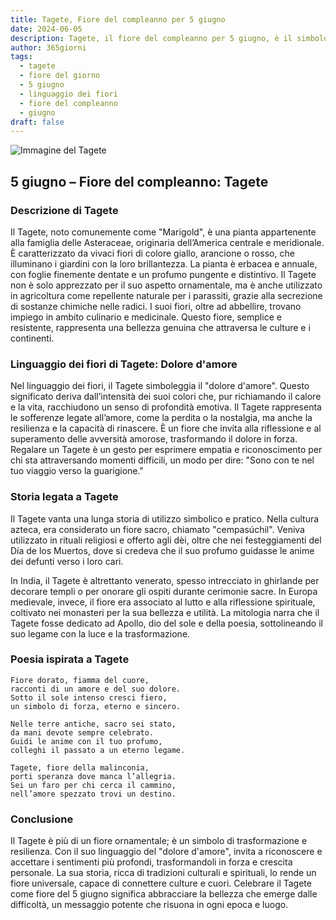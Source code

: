 ```yaml
---
title: Tagete, Fiore del compleanno per 5 giugno
date: 2024-06-05
description: Tagete, il fiore del compleanno per 5 giugno, è il simbolo di Dolore d'amore. Scopri il suo significato unico, le storie affascinanti e la poesia che celebra la sua bellezza.
author: 365giorni
tags:
  - tagete
  - fiore del giorno
  - 5 giugno
  - linguaggio dei fiori
  - fiore del compleanno
  - giugno
draft: false
---
```


![Immagine del Tagete](https://cdn.pixabay.com/photo/2023/03/07/18/56/marigold-7836281_1280.jpg)


## 5 giugno – Fiore del compleanno: Tagete

### Descrizione di Tagete

Il Tagete, noto comunemente come "Marigold", è una pianta appartenente alla famiglia delle Asteraceae, originaria dell’America centrale e meridionale. È caratterizzato da vivaci fiori di colore giallo, arancione o rosso, che illuminano i giardini con la loro brillantezza. La pianta è erbacea e annuale, con foglie finemente dentate e un profumo pungente e distintivo. Il Tagete non è solo apprezzato per il suo aspetto ornamentale, ma è anche utilizzato in agricoltura come repellente naturale per i parassiti, grazie alla secrezione di sostanze chimiche nelle radici. I suoi fiori, oltre ad abbellire, trovano impiego in ambito culinario e medicinale. Questo fiore, semplice e resistente, rappresenta una bellezza genuina che attraversa le culture e i continenti.

### Linguaggio dei fiori di Tagete: Dolore d'amore

Nel linguaggio dei fiori, il Tagete simboleggia il "dolore d'amore". Questo significato deriva dall’intensità dei suoi colori che, pur richiamando il calore e la vita, racchiudono un senso di profondità emotiva. Il Tagete rappresenta le sofferenze legate all’amore, come la perdita o la nostalgia, ma anche la resilienza e la capacità di rinascere. È un fiore che invita alla riflessione e al superamento delle avversità amorose, trasformando il dolore in forza. Regalare un Tagete è un gesto per esprimere empatia e riconoscimento per chi sta attraversando momenti difficili, un modo per dire: "Sono con te nel tuo viaggio verso la guarigione."

### Storia legata a Tagete

Il Tagete vanta una lunga storia di utilizzo simbolico e pratico. Nella cultura azteca, era considerato un fiore sacro, chiamato "cempasúchil". Veniva utilizzato in rituali religiosi e offerto agli dèi, oltre che nei festeggiamenti del Día de los Muertos, dove si credeva che il suo profumo guidasse le anime dei defunti verso i loro cari.

In India, il Tagete è altrettanto venerato, spesso intrecciato in ghirlande per decorare templi o per onorare gli ospiti durante cerimonie sacre. In Europa medievale, invece, il fiore era associato al lutto e alla riflessione spirituale, coltivato nei monasteri per la sua bellezza e utilità. La mitologia narra che il Tagete fosse dedicato ad Apollo, dio del sole e della poesia, sottolineando il suo legame con la luce e la trasformazione.

### Poesia ispirata a Tagete

```
Fiore dorato, fiamma del cuore,  
racconti di un amore e del suo dolore.  
Sotto il sole intenso cresci fiero,  
un simbolo di forza, eterno e sincero.  

Nelle terre antiche, sacro sei stato,  
da mani devote sempre celebrato.  
Guidi le anime con il tuo profumo,  
colleghi il passato a un eterno legame.  

Tagete, fiore della malinconia,  
porti speranza dove manca l’allegria.  
Sei un faro per chi cerca il cammino,  
nell’amore spezzato trovi un destino.  
```

### Conclusione

Il Tagete è più di un fiore ornamentale; è un simbolo di trasformazione e resilienza. Con il suo linguaggio del "dolore d'amore", invita a riconoscere e accettare i sentimenti più profondi, trasformandoli in forza e crescita personale. La sua storia, ricca di tradizioni culturali e spirituali, lo rende un fiore universale, capace di connettere culture e cuori. Celebrare il Tagete come fiore del 5 giugno significa abbracciare la bellezza che emerge dalle difficoltà, un messaggio potente che risuona in ogni epoca e luogo.